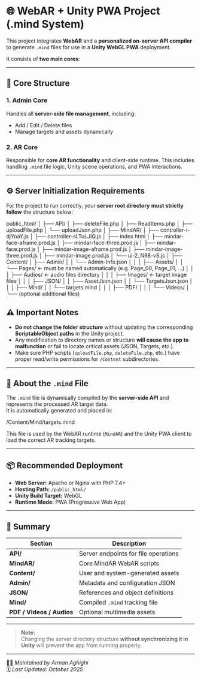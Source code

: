 # 🌐 WebAR + Unity PWA Project (.mind System)

This project integrates **WebAR** and a **personalized on-server API compiler** to generate `.mind` files for use in a **Unity WebGL PWA** deployment.  

It consists of **two main cores**:

---

## 🧩 Core Structure

### 1. **Admin Core**
Handles all **server-side file management**, including:
- Add / Edit / Delete files
- Manage targets and assets dynamically

### 2. **AR Core**
Responsible for **core AR functionality** and client-side runtime.
This includes handling `.mind` file logic, Unity scene operations, and PWA interactions.

---

## ⚙️ Server Initialization Requirements

For the project to run correctly, your **server root directory** **must strictly follow** the structure below:

public_html/
│
├── API/
│ ├── deleteFile.php
│ ├── ReadItems.php
│ ├── uploadFile.php
│ └── uploadJson.php
│
├── MindAR/
│ ├── controller-i-djYoaY.js
│ ├── controller-sLTuLJIQ.js
│ ├── index.html
│ ├── mindar-face-aframe.prod.js
│ ├── mindar-face-three.prod.js
│ ├── mindar-face.prod.js
│ ├── mindar-image-aframe.prod.js
│ ├── mindar-image-three.prod.js
│ ├── mindar-image.prod.js
│ └── ui-2_N98-vS.js
│
├── Content/
│ ├── Admin/
│ │ └── Admin-Info.json
│ │
│ ├── Assets/
│ │ └── Pages/ ← must be named automatically (e.g. Page_00, Page_01, ...)
│ │
│ ├── Audios/ ← audio files directory
│ │
│ ├── Images/ ← target image files
│ │
│ ├── JSON/
│ │ ├── AssetJson.json
│ │ └── TargetsJson.json
│ │
│ ├── Mind/
│ │ └── targets.mind
│ │
│ ├── PDF/
│ │
│ └── Videos/
│
└── (optional additional files)
 

## ⚠️ Important Notes

- **Do not change the folder structure** without updating the corresponding **ScriptableObject paths** in the Unity project.
- Any modification to directory names or structure **will cause the app to malfunction** or fail to locate critical assets (JSON, Targets, etc.).
- Make sure PHP scripts (`uploadFile.php`, `deleteFile.php`, etc.) have proper read/write permissions for `/Content` subdirectories.

---

## 🧠 About the `.mind` File
The `.mind` file is dynamically compiled by the **server-side API** and represents the processed AR target data.  
It is automatically generated and placed in:

/Content/Mind/targets.mind


This file is used by the WebAR runtime (`MindAR`) and the Unity PWA client to load the correct AR tracking targets.

---

## 📦 Recommended Deployment

- **Web Server:** Apache or Nginx with PHP 7.4+
- **Hosting Path:** `/public_html/`
- **Unity Build Target:** WebGL
- **Runtime Mode:** PWA (Progressive Web App)

---

## 📁 Summary

| Section | Description |
|----------|--------------|
| **API/** | Server endpoints for file operations |
| **MindAR/** | Core MindAR WebAR scripts |
| **Content/** | User and system-generated assets |
| **Admin/** | Metadata and configuration JSON |
| **JSON/** | References and object definitions |
| **Mind/** | Compiled `.mind` tracking file |
| **PDF / Videos / Audios** | Optional multimedia assets |

---

> **Note:**  
> Changing the server directory structure **without synchronizing it in Unity** will prevent the app from running properly.

---

👨‍💻 *Maintained by Arman Aghighi*  
🗓️ *Last Updated: October 2025*

